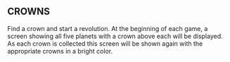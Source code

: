 ## CROWNS

Find a crown and start a revolution. At the beginning of each game, a screen
showing all five planets with a crown above each will be displayed. As each
crown is collected this screen will be shown again with the appropriate crowns
in a bright color.